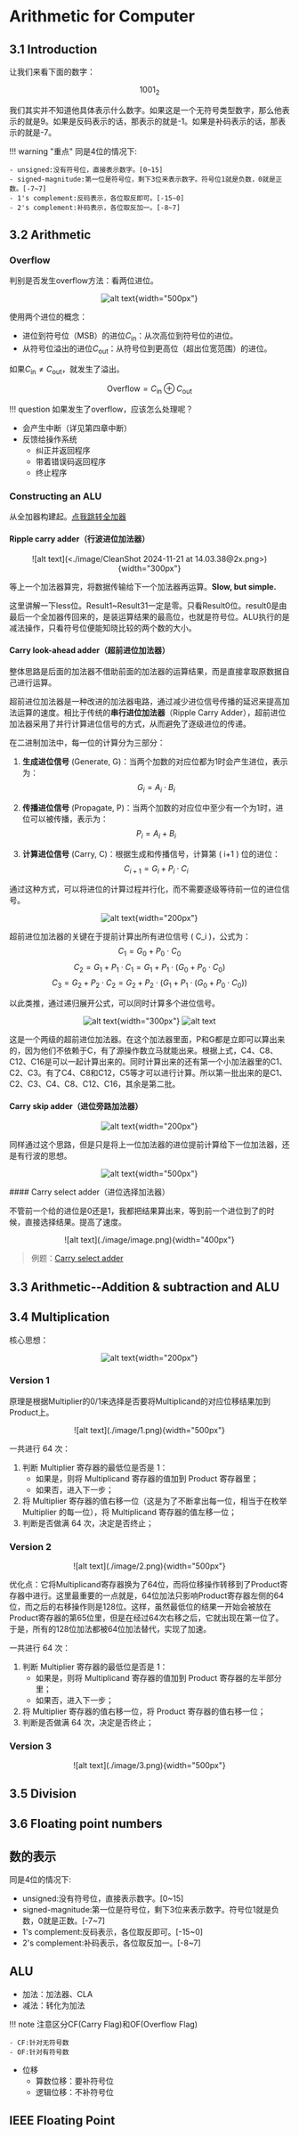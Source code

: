 # Arithmetic for Computer

## 3.1 Introduction

让我们来看下面的数字：

$$1001_2$$

我们其实并不知道他具体表示什么数字。如果这是一个无符号类型数字，那么他表示的就是9。如果是反码表示的话，那表示的就是-1。如果是补码表示的话，那表示的就是-7。

!!! warning "重点"
    同是4位的情况下:

    - unsigned:没有符号位，直接表示数字。[0~15]
    - signed-magnitude:第一位是符号位，剩下3位来表示数字。符号位1就是负数，0就是正数。[-7~7]
    - 1's complement:反码表示，各位取反即可。[-15~0]
    - 2's complement:补码表示，各位取反加一。[-8~7]

## 3.2 Arithmetic

### Overflow

判别是否发生overflow方法：看两位进位。

<center>

![alt text](<./image/CleanShot 2024-11-21 at 13.44.01@2x.png>){width="500px"}

</center>

使用两个进位的概念：

- 进位到符号位（MSB）的进位$C_{\text{in}}$：从次高位到符号位的进位。
- 从符号位溢出的进位$C_{\text{out}}$：从符号位到更高位（超出位宽范围）的进位。

如果$C_{\text{in}} \neq C_{\text{out}}$，就发生了溢出。

$$
\text{Overflow} = C_{\text{in}} \oplus C_{\text{out}}
$$

!!! question
    如果发生了overflow，应该怎么处理呢？

- 会产生中断（详见第四章中断）
- 反馈给操作系统
    - 纠正并返回程序
    - 带着错误码返回程序
    - 终止程序

### Constructing an ALU

从全加器构建起。[点我跳转全加器](https://note.xiu-zju.me/yuyan/Verilog/circuit/3/#full-adder)

#### Ripple carry adder（行波进位加法器）
<center>
![alt text](<./image/CleanShot 2024-11-21 at 14.03.38@2x.png>){width="300px"}
</center>

等上一个加法器算完，将数据传输给下一个加法器再运算。**Slow, but simple.**

这里讲解一下less位。Result1~Result31一定是零。只看Result0位。result0是由最后一个全加器传回来的，是装运算结果的最高位，也就是符号位。ALU执行的是减法操作，只看符号位便能知晓比较的两个数的大小。

#### Carry look-ahead adder（超前进位加法器）
整体思路是后面的加法器不借助前面的加法器的运算结果，而是直接拿取原数据自己进行运算。

超前进位加法器是一种改进的加法器电路，通过减少进位信号传播的延迟来提高加法运算的速度。相比于传统的**串行进位加法器**（Ripple Carry Adder），超前进位加法器采用了并行计算进位信号的方式，从而避免了逐级进位的传递。

在二进制加法中，每一位的计算分为三部分：

1. **生成进位信号** (Generate, G)：当两个加数的对应位都为1时会产生进位，表示为：
   $$
   G_i = A_i \cdot B_i
   $$

2. **传播进位信号** (Propagate, P)：当两个加数的对应位中至少有一个为1时，进位可以被传播，表示为：
   $$
   P_i = A_i + B_i
   $$

3. **计算进位信号** (Carry, C)：根据生成和传播信号，计算第 \( i+1 \) 位的进位：
   $$
   C_{i+1} = G_i + P_i \cdot C_i
   $$

通过这种方式，可以将进位的计算过程并行化，而不需要逐级等待前一位的进位信号。

<center>

![alt text](<./image/CleanShot 2024-11-21 at 14.35.48@2x.png>){width="200px"}
</center>


超前进位加法器的关键在于提前计算出所有进位信号 \( C_i \)，公式为：
$$
C_1 = G_0 + P_0 \cdot C_0
$$
$$
C_2 = G_1 + P_1 \cdot C_1 = G_1 + P_1 \cdot (G_0 + P_0 \cdot C_0)
$$
$$
C_3 = G_2 + P_2 \cdot C_2 = G_2 + P_2 \cdot (G_1 + P_1 \cdot (G_0 + P_0 \cdot C_0))
$$

以此类推，通过递归展开公式，可以同时计算多个进位信号。

<center>

![alt text](<./image/CleanShot 2024-11-21 at 14.38.47@2x.png>){width="300px"}
![alt text](<./image/CleanShot 2024-11-21 at 14.54.45@2x.png>)
</center>


这是一个两级的超前进位加法器。在这个加法器里面，P和G都是立即可以算出来的，因为他们不依赖于C，有了源操作数立马就能出来。根据上式，C4、C8、C12、C16是可以一起计算出来的。同时计算出来的还有第一个小加法器里的C1、C2、C3。有了C4、C8和C12，C5等才可以进行计算。所以第一批出来的是C1、C2、C3、C4、C8、C12、C16，其余是第二批。

#### Carry skip adder（进位旁路加法器）
<center>

![alt text](<./image/CleanShot 2024-11-21 at 14.35.48@2x.png>){width="200px"}
</center>
同样通过这个思路，但是只是将上一位加法器的进位提前计算给下一位加法器，还是有行波的思想。

<center>

![alt text](<./image/CleanShot 2024-11-21 at 15.16.56@2x.png>){width="500px"}

</center>
#### Carry select adder（进位选择加法器）

不管前一个给的进位是0还是1，我都把结果算出来，等到前一个进位到了的时候，直接选择结果。提高了速度。

<center>
![alt text](./image/image.png){width="400px"}
</center>

> 例题：[Carry select adder](https://hdlbits.01xz.net/wiki/Module_cseladd)


## 3.3 Arithmetic--Addition & subtraction and ALU

## 3.4 Multiplication
核心思想：
<center>

![alt text](<CleanShot 2024-11-21 at 15.18.51@2x.png>){width="200px"}

</center>

### Version 1
原理是根据Multiplier的0/1来选择是否要将Multiplicand的对应位移结果加到Product上。
<center>
![alt text](./image/1.png){width="500px"}
</center>

一共进行 64 次：

1. 判断 Multiplier 寄存器的最低位是否是 1：
    - 如果是，则将 Multiplicand 寄存器的值加到 Product 寄存器里；
    - 如果否，进入下一步；
2. 将 Multiplier 寄存器的值右移一位（这是为了不断拿出每一位，相当于在枚举 Multiplier 的每一位），将 Multiplicand 寄存器的值左移一位；
3. 判断是否做满 64 次，决定是否终止；

### Version 2

<center>
![alt text](./image/2.png){width="500px"}
</center>

优化点：它将Multiplicand寄存器换为了64位，而将位移操作转移到了Product寄存器中进行。这里最重要的一点就是，64位加法只影响Product寄存器左侧的64位，而之后的右移操作则是128位。这样，虽然最低位的结果一开始会被放在Product寄存器的第65位里，但是在经过64次右移之后，它就出现在第一位了。于是，所有的128位加法都被64位加法替代，实现了加速。

一共进行 64 次：

1. 判断 Multiplier 寄存器的最低位是否是 1：
    - 如果是，则将 Multiplicand 寄存器的值加到 Product 寄存器的左半部分里；
    - 如果否，进入下一步；
2. 将 Multiplier 寄存器的值右移一位，将 Product 寄存器的值右移一位；
3. 判断是否做满 64 次，决定是否终止；

### Version 3

<center>
![alt text](./image/3.png){width="500px"}
</center>



## 3.5 Division

## 3.6 Floating point numbers

















































## 数的表示
同是4位的情况下:

- unsigned:没有符号位，直接表示数字。[0~15]
- signed-magnitude:第一位是符号位，剩下3位来表示数字。符号位1就是负数，0就是正数。[-7~7]
- 1's complement:反码表示，各位取反即可。[-15~0]
- 2's complement:补码表示，各位取反加一。[-8~7]
## ALU
- 加法：加法器、CLA
- 减法：转化为加法

!!! note
    注意区分CF(Carry Flag)和OF(Overflow Flag)    
       
    - CF:针对无符号数   
    - OF:针对有符号数


- 位移
    - 算数位移：要补符号位
    - 逻辑位移：不补符号位


## IEEE Floating Point
